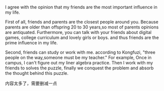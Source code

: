 I agree with the opinion that my friends are the most important influence in my life.

First of all, friends and parents are the closest people around you. Because parents are older than offspring 20 to 30 years,so most of parents opinions are antiquated. Furthermore, you can talk with your friends about digital games, college curriculum and lovely girls or boys. and thus friends are the prime influence in my life.

Second, friends can study or work with me. according to Kongfuzi, "three people on the way,someone must be my teacher." For example, Once in campus, I can't figure out my liner algebra practice. Then I work with my friends to solves the puzzle, finally we conquest the problem and absorb the thought behind this puzzle.

内容太多了，需要删减一点
